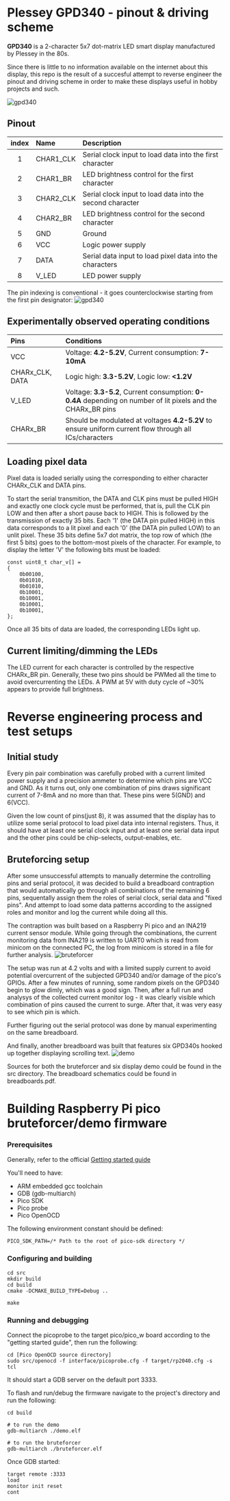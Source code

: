

Plessey GPD340 - pinout & driving scheme
========================================

**GPD340** is a 2-character 5x7 dot-matrix LED smart display manufactured by Plessey in the 80s.

Since there is little to no information available on the internet about this display, this repo is the result of a succesful attempt to reverse engineer the pinout and driving scheme in order to make these displays useful in hobby projects and such.


![gpd340](images/GPD340_01_smol.jpg)

Pinout
------

| index | Name | Description |
| :---: | :--- | :--- |
|1|CHAR1_CLK| Serial clock input to load data into the first character|
|2|CHAR1_BR| LED brightness control for the first character|
|3|CHAR2_CLK| Serial clock input to load data into the second character|
|4|CHAR2_BR| LED brightness control for the second character|
|5|GND| Ground|
|6|VCC| Logic power supply|
|7|DATA| Serial data input to load pixel data into the characters|
|8|V_LED| LED power supply|

The pin indexing is conventional - it goes counterclockwise starting from the first pin designator:
![gpd340](images/GPD340_04.jpg)

Experimentally observed operating conditions
--------------------------------------------

| Pins | Conditions |
| :--- | :--- |
| VCC | Voltage: **4.2-5.2V**, Current consumption: **7-10mA**|
| CHARx_CLK, DATA | Logic high: **3.3-5.2V**, Logic low: **<1.2V**|
| V_LED | Voltage: **3.3-5.2**, Current consumption: **0-0.4A** depending on number of lit pixels and the CHARx_BR pins|
| CHARx_BR | Should be modulated at voltages **4.2-5.2V** to ensure uniform current flow through all ICs/characters|


Loading pixel data
------------------

Pixel data is loaded serially using the corresponding to either character CHARx_CLK and DATA pins. 

To start the serial transmition, the DATA and CLK pins must be pulled HIGH and exactly one clock cycle must be performed, that is, pull the CLK pin LOW and then after a short pause back to HIGH.
This is followed by the transmission of exactly 35 bits. Each '1' (the DATA pin pulled HIGH) in this data corresponds to a lit pixel and each '0' (the DATA pin pulled LOW) to an unlit pixel.
These 35 bits define 5x7 dot matrix, the top row of which (the first 5 bits) goes to the bottom-most pixels of the character.
For example, to display the letter 'V' the following bits must be loaded:
```
const uint8_t char_v[] =
{
    0b00100,
    0b01010,
    0b01010,
    0b10001,
    0b10001,
    0b10001,
    0b10001,
};
```

Once all 35 bits of data are loaded, the corresponding LEDs light up.

Current limiting/dimming the LEDs
---------------------------------
The LED current for each character is controlled by the respective CHARx_BR pin.
Generally, these two pins should be PWMed all the time to avoid overcurrenting the LEDs.
A PWM at 5V with duty cycle of ~30% appears to provide full brightness.


Reverse engineering process and test setups
===========================================

Initial study
-------------
Every pin pair combination was carefully probed with a current limited power supply and a precision ammeter to determine which pins are VCC and GND.
As it turns out, only one combination of pins draws significant current of 7-8mA and no more than that. These pins were 5(GND) and 6(VCC).

Given the low count of pins(just 8), it was assumed that the display has to utilize some serial protocol to load pixel data into internal registers.
Thus, it should have at least one serial clock input and at least one serial data input and the other pins could be chip-selects, output-enables, etc.


Bruteforcing setup
------------------
After some unsuccessful attempts to manually determine the controlling pins and serial protocol, it was decided to build a breadboard contraption that would automatically
go through all combinations of the remaining 6 pins, sequentally assign them the roles of serial clock, serial data and "fixed pins". And attempt to load
some data patterns according to the assigned roles and monitor and log the current while doing all this.

The contraption was built based on a Raspberry Pi pico and an INA219 current sensor module.
While going through the combinations, the current monitoring data from INA219 is written to UART0 which is read from minicom on the connected PC,
the log from minicom is stored in a file for further analysis.
![bruteforcer](images/bruteforcer_breadboard01.jpg)

The setup was run at 4.2 volts and with a limited supply current to avoid potential overcurrent of the subjected GPD340 and/or damage of the pico's GPIOs.
After a few minutes of running, some random pixels on the GPD340 begin to glow dimly, which was a good sign.
Then, after a full run and analysys of the collected current monitor log - it was clearly visible which combination of pins caused the current to surge.
After that, it was very easy to see which pin is which.

Further figuring out the serial protocol was done by manual experimenting on the same breadboard.

And finally, another breadboard was built that features six GPD340s hooked up together displaying scrolling text.
![demo](images/demo_breadboard01.jpg)


Sources for both the bruteforcer and six display demo could be found in the src directory. The breadboard schematics could be found in breadboards.pdf.

# Building Raspberry Pi pico bruteforcer/demo firmware

### Prerequisites 

Generally, refer to the official [Getting started guide](https://datasheets.raspberrypi.com/pico/getting-started-with-pico.pdf)

You'll need to have:

- ARM embedded gcc toolchain
- GDB (gdb-multiarch)
- Pico SDK
- Pico probe
- Pico OpenOCD

The following environment constant should be defined:
```
PICO_SDK_PATH=/* Path to the root of pico-sdk directory */
```

### Configuring and building

```
cd src
mkdir build
cd build
cmake -DCMAKE_BUILD_TYPE=Debug ..

make
```

### Running and debugging

Connect the picoprobe to the target pico/pico_w board according to the "getting started guide", then run the following:

```
cd [Pico OpenOCD source directory]
sudo src/openocd -f interface/picoprobe.cfg -f target/rp2040.cfg -s tcl
```
It should start a GDB server on the default port 3333.

To flash and run/debug the firmware navigate to the project's directory and run the following: 
```
cd build

# to run the demo
gdb-multiarch ./demo.elf

# to run the bruteforcer
gdb-multiarch ./bruteforcer.elf
```
Once GDB started:
```
target remote :3333
load
monitor init reset
cont
```
